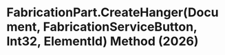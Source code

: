 # FabricationPart.CreateHanger(Document, FabricationServiceButton, Int32, ElementId) Method (2026)

﻿